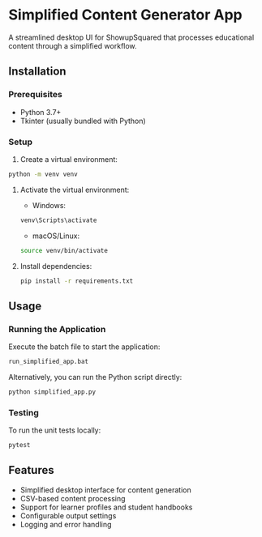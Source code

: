 # Simplified Content Generator App

A streamlined desktop UI for ShowupSquared that processes educational content through a simplified workflow.

## Installation

### Prerequisites

- Python 3.7+
- Tkinter (usually bundled with Python)

### Setup

1. Create a virtual environment:

```bash
python -m venv venv
```

1. Activate the virtual environment:

   - Windows:

   ```bash
   venv\Scripts\activate
   ```

   - macOS/Linux:

   ```bash
   source venv/bin/activate
   ```

1. Install dependencies:

   ```bash
   pip install -r requirements.txt
   ```

## Usage

### Running the Application

Execute the batch file to start the application:

```bash
run_simplified_app.bat
```

Alternatively, you can run the Python script directly:

```bash
python simplified_app.py
```

### Testing

To run the unit tests locally:

```bash
pytest
```

## Features

- Simplified desktop interface for content generation
- CSV-based content processing
- Support for learner profiles and student handbooks
- Configurable output settings
- Logging and error handling
